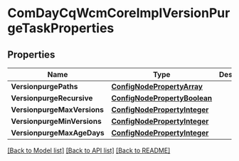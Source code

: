 # ComDayCqWcmCoreImplVersionPurgeTaskProperties

## Properties
Name | Type | Description | Notes
------------ | ------------- | ------------- | -------------
**VersionpurgePaths** | [**ConfigNodePropertyArray**](configNodePropertyArray.md) |  | [optional] 
**VersionpurgeRecursive** | [**ConfigNodePropertyBoolean**](configNodePropertyBoolean.md) |  | [optional] 
**VersionpurgeMaxVersions** | [**ConfigNodePropertyInteger**](configNodePropertyInteger.md) |  | [optional] 
**VersionpurgeMinVersions** | [**ConfigNodePropertyInteger**](configNodePropertyInteger.md) |  | [optional] 
**VersionpurgeMaxAgeDays** | [**ConfigNodePropertyInteger**](configNodePropertyInteger.md) |  | [optional] 

[[Back to Model list]](../README.md#documentation-for-models) [[Back to API list]](../README.md#documentation-for-api-endpoints) [[Back to README]](../README.md)



